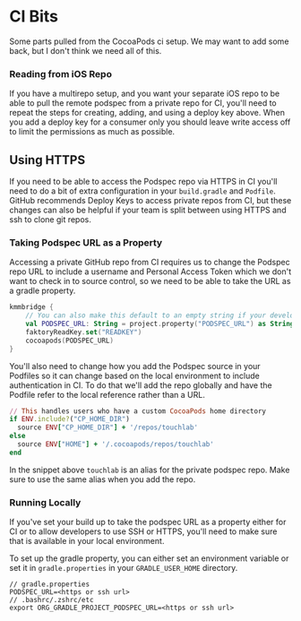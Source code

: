 # CI Bits

Some parts pulled from the CocoaPods ci setup. We may want to add some back, but I don't think we need all of this.

### Reading from iOS Repo
If you have a multirepo setup, and you want your separate iOS repo to be able to pull the remote podspec from a private repo
for CI, you'll need to repeat the steps for creating, adding, and using a deploy key above. When you add a deploy key for
a consumer only you should leave write access off to limit the permissions as much as possible.

[//]: # (See [the accompanying iOS repo]&#40;https://github.com/touchlab/FaktoryMultirepoDemoXcode&#41; for an example.)

## Using HTTPS
If you need to be able to access the Podspec repo via HTTPS in CI you'll need to do a bit of extra configuration in your
`build.gradle` and `Podfile`. GitHub recommends Deploy Keys to access private repos from CI, but these changes can also
be helpful if your team is split between using HTTPS and ssh to clone git repos.

### Taking Podspec URL as a Property
Accessing a private GitHub repo from CI requires us to change the Podspec repo URL to include a username and Personal Access Token which
we don't want to check in to source control, so we need to be able to take the URL as a gradle property.

```kotlin
kmmbridge {
    // You can also make this default to an empty string if your developers don't need to run the publish task locally
    val PODSPEC_URL: String = project.property("PODSPEC_URL") as String
    faktoryReadKey.set("READKEY")
    cocoapods(PODSPEC_URL)
}
```

You'll also need to change how you add the Podspec source in your Podfiles so it can change based on the local environment
to include authentication in CI.
To do that we'll add the repo globally and have the Podfile refer to the local reference rather than a URL.

```ruby
// This handles users who have a custom CocoaPods home directory
if ENV.include?("CP_HOME_DIR")
  source ENV["CP_HOME_DIR"] + '/repos/touchlab'
else
  source ENV["HOME"] + '/.cocoapods/repos/touchlab'
end
```
In the snippet above `touchlab` is an alias for the private podspec repo. Make sure to use the same alias when you add the repo.

### Running Locally
If you've set your build up to take the podspec URL as a property either for CI or to allow developers to use SSH or HTTPS,
you'll need to make sure that is available in your local environment.

To set up the gradle property, you can either set an environment variable or set it in `gradle.properties` in your
`GRADLE_USER_HOME` directory.
```
// gradle.properties
PODSPEC_URL=<https or ssh url>
// .bashrc/.zshrc/etc 
export ORG_GRADLE_PROJECT_PODSPEC_URL=<https or ssh url> 
```
